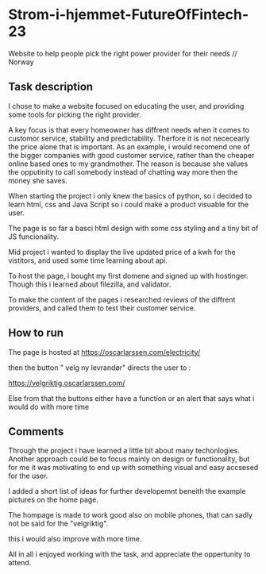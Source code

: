 # Strom-i-hjemmet-FutureOfFintech-23

Website to help people pick the right  power provider for their needs // Norway 


## Task description

 I chose to make a website focused on educating the user, and providing some tools for picking the right provider. 

A key focus is that every homeowner has diffrent needs when it comes to customor service, stability and predictability. 
Therfore it is not nececearly the price alone that is important. As an example, i would recomend one of the bigger companies 
with good customer service, rather than the cheaper online based ones to my grandmother. The reason is because she values the 
opputinity to call somebody instead of chatting way more then the money she saves.

When starting the project i only knew the basics of python, so i decided to learn html, css and Java Script so i could make a 
product visuable for the user. 

The page is so far a basci html design with some css styling and a tiny bit of JS funcionality. 

Mid project i wanted to display the live updated price of a kwh for the vistitors, and used some time learning about api.

To host the page, i bought my first domene and signed up with hostinger. Though this i learned about filezilla, and validator.

To make the content of the pages i researched reviews of the diffrent providers, and called them to test their customer service.



## How to run
 
The page is hosted at https://oscarlarssen.com/electricity/

then the button " velg ny levrandør" directs the user to :

https://velgriktig.oscarlarssen.com/

Else from that the buttons either have a function or an alert that says what i would do with more time

## Comments

Through the project i have learned a little bit about many techonlogies. 
Another approach could be to focus mainly on design or functionality, but for me it was motivating to end up with something
visual and easy accsesed for the user.

I added a short list of ideas for further developemnt beneith the example pictures on the home page. 

The hompage is made to work good also on mobile phones, that can sadly not be said for the "velgriktig". 

this i would also improve with more time.

All in all i enjoyed working with the task, and appreciate the oppertunity to attend. 





